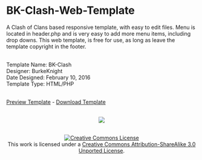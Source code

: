 # BK-Clash-Web-Template<br />
A Clash of Clans based responsive template, with easy to edit files. Menu is located in header.php and is very easy to add more menu items, including drop downs. This web template, is free for use, as long as leave the template copyright in the footer.<br /><br />

Template Name: BK-Clash<br />
Designer: BurkeKnight<br />
Date Designed: February 10, 2016<br />
Template Type: HTML/PHP<br /><br />

<a href="http://www.burkeknight.com/demos/bkdark/" target="_blank">Preview Template</a> - <a href="#">Download Template</a><br /><br />

<div align="center"><img src="http://bkd.pw/bkt/BK_Clash_Template.jpg" /><br /><br />

<a rel="license" href="http://creativecommons.org/licenses/by-sa/3.0/deed.en_US"><img alt="Creative Commons License" style="border-width:0" src="http://i.creativecommons.org/l/by-sa/3.0/88x31.png" /></a><br />This work is licensed under a <a rel="license" href="http://creativecommons.org/licenses/by-sa/3.0/deed.en_US">Creative Commons Attribution-ShareAlike 3.0 Unported License</a>.</div>
